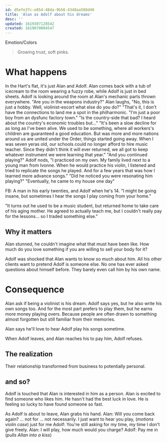 ```yaml
---
id: d5efe37c-e854-48da-9b56-4348aa588d40
title: 'Alan as Adolf about his dreams'
desc: ''
updated: 1619307128542
created: 1619070004547
---
```

Emotion/Colors
> Growing trust, soft pinks.

# What happens
In the Hart's flat, it's just Alan and Adolf.
Alan comes back with a tub of icecream to the room wearing a fuzzy robe, while Adolf is just in bed sheets.
Adolf is looking around the room at Alan's mechanic parts thrown everywhere. "Are you in the weapons industry?"
Alan laughs, "No, this is just a hobby. Well, violinist-escort what else do you do?"
"That's it, I don't have the connections to land me a spot in the philharmonic. "I'm just a poor boy from an dysfunc factory town."
"Is the country-side that bad? I heard about the country's economic troubles but..."
"It's been a slow decline for as long as I've been alive. We used to be something, where all workers's children are guaranteed a good education. But was more and more nations around us are united under the Order, things started going away. When I was seven yeras old, our schools could no longer afford to hire music teacher. Since they didn't think it will ever returned, we all got to keep whatever instrument we were learning that year."
"And you continued playing?"
Adolf nods, "I practiced on my own. My family lived next to a young man from Ivonne. When he would practice his violin, I listened and tried to replicate the songs he played. And for a few years that was how I learned more advance songs."
"Did he noticed you were resonating him playing?"
"Eventually, he came to my house one day"

FB: A man in his early twenties, and Adolf when he's 14. "I might be going insane, but sometimes I hear the songs I play coming from your home."

"It turns out he used to be a music student, but returned home to take care of his aging mother. He agreed to actually teach me, but I couldn't really pay for the lessons... so I traded something else."

##  Why it matters
Alan stunned, he couldn't imagine what that must have been like. How much do you love something if you are willing to sell your body for it?

Adolf was shocked that Alan wants to know so much about him. All his other clients want to pretend Adolf is someone else. No one has ever asked questions about himself before. They barely even call him by his own name.

# Consequence
Alan ask if being a violinist is his dream. Adolf says yes, but he also write his own songs too. And for the most part prefers to play them, but he earns more money playing overs. Because people are often drawn to something almost forgotten but still familiar from their memories.

Alan says he'll love to hear Adolf play his songs sometime.

When Adolf leaves, and Alan reaches his to pay him, Adolf refuses.

## The realization
Their relationship transformed from business to potentially personal.

## and so?
Adolf is touched that Alan is interested in him as a person.
Alan is excited to find someone who likes him. He hasn't had the best luck in love. He is feeling so lucky to have found someone so fast.

As Adolf is about to leave, Alan grabs his hand.
Alan: Will you come back again? ... not for ... not necessarily.
I just want to hear you play, (*motions violin case*) just for me
Adolf: You're still asking for my time, my time I don't give freely. 
Alan: I will play, how much would you charge?
Adolf: Pay me in (*pulls Allan into a kiss*)